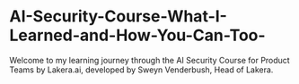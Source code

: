 # AI-Security-Course-What-I-Learned-and-How-You-Can-Too-
Welcome to my learning journey through the AI Security Course for Product Teams by Lakera.ai, developed by Sweyn Venderbush, Head of Lakera.
